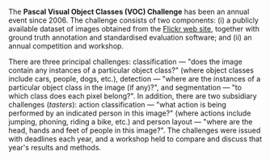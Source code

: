 The **Pascal Visual Object Classes (VOC) Challenge** has been an annual event since 2006. The challenge consists of two components: (i) a publicly available dataset of images obtained from the [Flickr web site](https://www.flickr.com/), together with ground truth annotation and standardised evaluation software; and (ii) an annual competition and workshop. 

There are three principal challenges: classification — "does the image contain any instances of a particular object class?" (where object classes include cars, people, dogs, etc.), detection — "where are the instances of a particular object class in the image (if any)?", and segmentation — "to which class does each pixel belong?". In addition, there are two subsidiary challenges (<i>tasters</i>): action classification — "what action is being performed by an indicated person in this image?" (where actions include jumping, phoning, riding a bike, etc.) and person layout — "where are the head, hands and feet of people in this image?". The challenges were issued with deadlines each year, and a workshop held to compare and discuss that year's results and methods.
